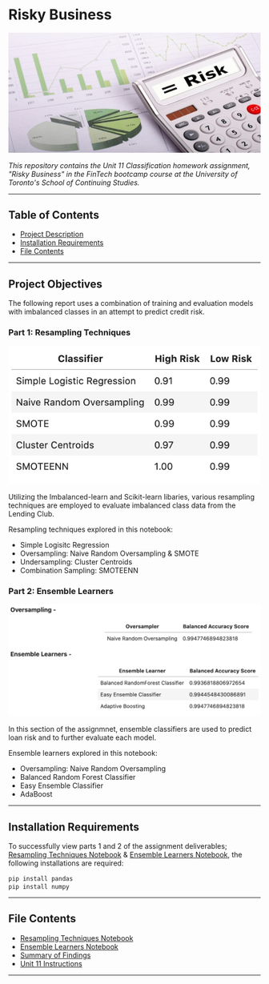 # Risky Business

![title_img](Images/Risk.jpg)

*This repository contains the Unit 11 Classification homework assignment, "Risky Business"  in the FinTech bootcamp course at the University of Toronto's School of Continuing Studies.*

---

## Table of Contents

- [Project Description](#Project-Objectives)
- [Installation Requirements](#Installation-Requirements)
- [File Contents](#File-Contents)

---

## Project Objectives

The following report uses a combination of training and evaluation models with imbalanced classes in an attempt to predict credit risk. 

### Part 1: Resampling Techniques

![resampling](Images/resampling_RS.png)

Utilizing the Imbalanced-learn and Scikit-learn libaries, various resampling techniques are employed to evaluate imbalanced class data from the Lending Club. 

Resampling techniques explored in this notebook: 

- Simple Logisitc Regression
- Oversampling: Naive Random Oversampling & SMOTE
- Undersampling: Cluster Centroids
- Combination Sampling: SMOTEENN

### Part 2: Ensemble Learners

![ensemble](Images/ensemble_BAS.png)

In this section of the assignmnet, ensemble classifiers are used to predict loan risk and to further evaluate each model. 

Ensemble learners explored in this notebook:

- Oversampling: Naive Random Oversampling
- Balanced Random Forest Classifier
- Easy Ensemble Classifier
- AdaBoost

---

## Installation Requirements

To successfully view parts 1 and 2 of the assignment deliverables; [Resampling Techniques Notebook](Resampling_Techniques.ipynb) & [Ensemble Learners Notebook](Emsemble_Learners_Credit_Risk_NB.ipynb), the following installations are required: 

```
pip install pandas
pip install numpy
```

---

## File Contents

- [Resampling Techniques Notebook](Resampling_Techniques.ipynb)
- [Ensemble Learners Notebook](Emsemble_Learners_Credit_Risk_NB.ipynb)
- [Summary of Findings](Summary_of_Findings.md)
- [Unit 11 Instructions](Unit_11_Instructions.md)

--- 